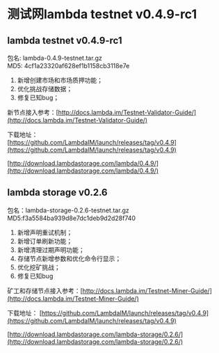# 测试网lambda testnet v0.4.9-rc1

## lambda testnet v0.4.9-rc1

包名: lambda-0.4.9-testnet.tar.gz  
MD5: 4cf1a23320af628ef1b1158cb3118e7e
  
1. 新增创建市场和市场质押功能；  
2. 优化挑战存储数据；
3. 修复已知bug；

新节点接入参考：[http://docs.lambda.im/Testnet-Validator-Guide/](http://docs.lambda.im/Testnet-Validator-Guide/)  


下载地址：  
[https://github.com/LambdaIM/launch/releases/tag/v0.4.9](https://github.com/LambdaIM/launch/releases/tag/v0.4.9)

[http://download.lambdastorage.com/lambda/0.4.9/](http://download.lambdastorage.com/lambda/0.4.9/)

## lambda storage v0.2.6
包名：lambda-storage-0.2.6-testnet.tar.gz
MD5:f3a5584ba939d8e7dc1deb9d2d28f740

1. 新增声明重试机制；
2. 新增订单刷新功能；
3. 新增清理过期声明功能；
4. 存储节点新增参数和优化命令行显示；
5. 优化挖矿挑战；
6. 修复已知bug

矿工和存储节点接入参考：[http://docs.lambda.im/Testnet-Miner-Guide/](http://docs.lambda.im/Testnet-Miner-Guide/) 

下载地址： 
[https://github.com/LambdaIM/launch/releases/tag/v0.4.9](https://github.com/LambdaIM/launch/releases/tag/v0.4.9)

[http://download.lambdastorage.com/lambda-storage/0.2.6/](http://download.lambdastorage.com/lambda-storage/0.2.6/)